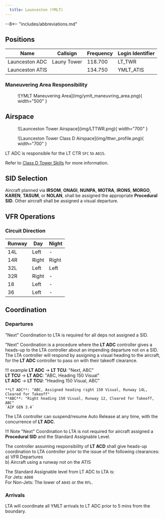 ```yaml
---
  title: Launceston (YMLT)
---
```


--8<-- "includes/abbreviations.md"

## Positions

| Name              | Callsign       | Frequency        | Login Identifier                         |
| ----------------- | -------------- | ---------------- | ---------------------------------------- |
| Launceston ADC    | Launy Tower   | 118.700    | LT_TWR                         |
| Launceston ATIS       |                | 134.750          | YMLT_ATIS                                |

### Maneuvering Area Responsibility
<figure markdown>
![YMLT Maneuvering Area](img/ymlt_maneuvring_area.png){ width="500" }
</figure>

## Airspace

<figure markdown>
![Launceston Tower Airspace](img/LTTWR.png){ width="700" }
</figure>

<figure markdown>
![Launceston Tower Class D Airspace](img/lttwr_profile.png){ width="700" }
</figure>

LT ADC is responsible for the LT CTR `SFC` to `A015`.

Refer to [Class D Tower Skills](../../controller-skills/classdtwr) for more information.

## SID Selection

Aircraft planned via **IRSOM**, **ONAGI**, **NUNPA**, **MOTRA**, **IRONS**, **MORGO**, **KAREN**, **TASUM**, or **NOLAN**, shall be assigned the appropriate **Procedural SID**.  Other aircraft shall be assigned a visual departure.

## VFR Operations

### Circuit Direction

| Runway | Day | Night |
| ------ | ------ | ----|
| 14L     | Left  | - |
| 14R    | Right | Right |
| 32L     | Left  | Left |
| 32R     | Right | - |
| 18     | Left  | - |
| 36     | Left  | - |

## Coordination
### Departures
"Next" Coordination to LTA is required for all deps not assigned a SID.

"Next" Coordination is a procedure where the **LT ADC** controller gives a heads-up to the LTA controller about an impending departure not on a SID. The LTA controller will respond by assigning a visual heading to the aircraft, for the **LT ADC** controller to pass on with their takeoff clearance.

!!! example
    **LT ADC** -> **LT TCU**: "Next, ABC"  
    **LT TCU** -> **LT ADC**: "ABC, Heading 150 Visual"  
    **LT ADC** -> **LT TCU**: "Heading 150 Visual, ABC"   

    **LT ADC**: "ABC, Assigned heading right 150 Visual, Runway 14L, Cleared for Takeoff"  
    **ABC**: "Right heading 150 Visual, Runway 12, Cleared for Takeoff, ABC"  
    `AIP GEN 3.4`

The LTA controller can suspend/resume Auto Release at any time, with the concurrence of **LT ADC**.

!!! Note
    "Next" Coordination to LTA is not required for aircraft assigned a **Procedural SID** and the Standard Assignable Level.

The controller assuming responsibility of **LT ACD** shall give heads-up coordination to LTA controller prior to the issue of the following clearances:  
a) VFR Departures  
b) Aircraft using a runway not on the ATIS  

The Standard Assignable level from LT ADC to LTA is:  
For Jets: `A080`  
For Non-Jets: The lower of `A045` or the `RFL`.
### Arrivals
LTA will coordinate all YMLT arrivals to LT ADC prior to 5 mins from the boundary.